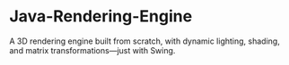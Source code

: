 # Java-Rendering-Engine
A 3D rendering engine built from scratch, with dynamic lighting, shading, and matrix transformations—just with Swing.
